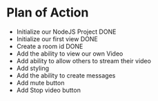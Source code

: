 # Plan of Action

- Initialize our NodeJS Project DONE
- Initialize our first view DONE
- Create a room id DONE
- Add the ability to view our own Video
- Add ability to allow others to stream their video
- Add styling
- Add the ability to create messages
- Add mute button
- Add Stop video button
